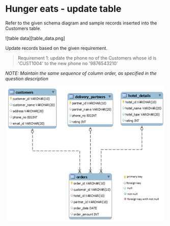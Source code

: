 # Hunger eats - update table

Refer to the given schema diagram and sample records inserted into the Customers table.

![table data][table_data.png]

Update records based on the given requirement.

> Requirement 1: update the phone no of the Customers whose id is 'CUST1004' to the new phone no  '9876543210'

*NOTE: Maintain the same sequence of column order, as specified in the question description*

![database diagram](../database_3.png)